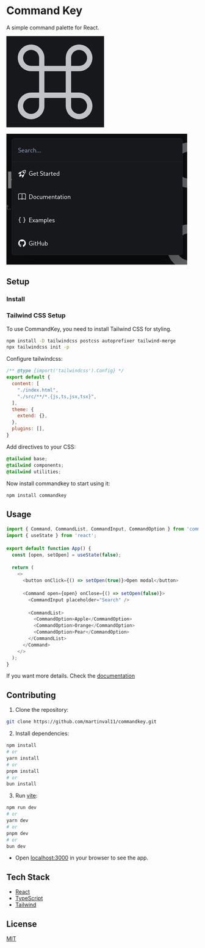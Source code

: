 # Command Key

A simple command palette for React.

![commandKeyLogo](https://github.com/martinval11/commandkey/blob/main/assets/favicon-256.png?raw=true)

![screenshot](https://github.com/martinval11/commandkey/blob/main/assets/screenshot.png?raw=true)

## Setup

### Install

### Tailwind CSS Setup
To use CommandKey, you need to install Tailwind CSS for styling.

```sh
npm install -D tailwindcss postcss autoprefixer tailwind-merge
npx tailwindcss init -p
```

Configure tailwindcss:
```js
/** @type {import('tailwindcss').Config} */
export default {
  content: [
    "./index.html",
    "./src/**/*.{js,ts,jsx,tsx}",
  ],
  theme: {
    extend: {},
  },
  plugins: [],
}
```

Add directives to your CSS:

```css
@tailwind base;
@tailwind components;
@tailwind utilities;
```

Now install commandkey to start using it:

```sh
npm install commandkey
```

## Usage

```js
import { Command, CommandList, CommandInput, CommandOption } from 'commandkey';
import { useState } from 'react';

export default function App() {
  const [open, setOpen] = useState(false);

  return (
    <>
      <button onClick={() => setOpen(true)}>Open modal</button>

      <Command open={open} onClose={() => setOpen(false)}>
        <CommandInput placeholder="Search" />

        <CommandList>
          <CommandOption>Apple</CommandOption>
          <CommandOption>Orange</CommandOption>
          <CommandOption>Pear</CommandOption>
        </CommandList>
      </Command>
    </>
  );
}
```

If you want more details. Check the [documentation](https://commandkey.vercel.app/docs)

## Contributing

1. Clone the repository:

```sh
git clone https://github.com/martinval11/commandkey.git
```

2. Install dependencies:

```sh
npm install
# or
yarn install
# or
pnpm install
# or
bun install
```

3. Run [vite](https://vitejs.dev/):

```sh
npm run dev
# or
yarn dev
# or
pnpm dev
# or
bun dev
```

- Open [localhost:3000](http://localhost:3000) in your browser to see the app.

## Tech Stack

- [React](https://react.dev/)
- [TypeScript](https://www.typescriptlang.org/)
- [Tailwind](https://tailwindcss.com/)

## License

[MIT](https://github.com/martinval11/commandkey/blob/main/LICENSE)
